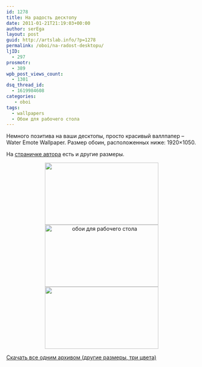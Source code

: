 ```yaml
---
id: 1278
title: На радость десктопу
date: 2011-01-21T21:19:03+00:00
author: serEga
layout: post
guid: http://artslab.info/?p=1278
permalink: /oboi/na-radost-desktopu/
ljID:
  - 297
prosmotr:
  - 389
wpb_post_views_count:
  - 1301
dsq_thread_id:
  - 1619984608
categories:
   - oboi
tags:
  - wallpapers
  - Обои для рабочего стола
---
```

Немного позитива на ваши десктопы, просто красивый валлпапер &#8211; Water Emote Wallpaper. Размер обоин, расположенных ниже: 1920&#215;1050.

На [страничке автора](http://mixedmilkchocolate.deviantart.com/art/Water-emote-wallpaper-185787483) есть и другие размеры.

<center>
  <a href="http://googledrive.com/host/0B9lHVSSSdxdxd0hjdUdmRzY3Tjg/16.102.jpg"><img src="http://googledrive.com/host/0B9lHVSSSdxdxd0hjdUdmRzY3Tjg/16.102-300x164.jpg" alt="" title="16.10" width="300" height="164" class="alignnone size-medium wp-image-1281" /></a><br /> <a href="http://googledrive.com/host/0B9lHVSSSdxdxd0hjdUdmRzY3Tjg/16.101.jpg"><img src="http://googledrive.com/host/0B9lHVSSSdxdxd0hjdUdmRzY3Tjg/16.101-300x164.jpg" alt="обои для рабочего стола" title="16.10" width="300" height="164" class="alignnone size-medium wp-image-1280" srcset="http://googledrive.com/host/0B9lHVSSSdxdxd0hjdUdmRzY3Tjg/16.101-300x164.jpg 300w, http://googledrive.com/host/0B9lHVSSSdxdxd0hjdUdmRzY3Tjg/16.101-1024x560.jpg 1024w" sizes="(max-width: 300px) 100vw, 300px" /></a><br /> <a href="http://googledrive.com/host/0B9lHVSSSdxdxd0hjdUdmRzY3Tjg/16.10.jpg"><img src="http://googledrive.com/host/0B9lHVSSSdxdxd0hjdUdmRzY3Tjg/16.10-300x164.jpg" alt="" title="16.10" width="300" height="164" class="alignnone size-medium wp-image-1279" srcset="http://googledrive.com/host/0B9lHVSSSdxdxd0hjdUdmRzY3Tjg/16.10-300x164.jpg 300w, http://googledrive.com/host/0B9lHVSSSdxdxd0hjdUdmRzY3Tjg/16.10-1024x560.jpg 1024w" sizes="(max-width: 300px) 100vw, 300px" /></a>
</center>

[Скачать все одним архивом (другие размеры, три цвета)](http://mixedmilkchocolate.deviantart.com/art/Water-emote-wallpaper-185787483)